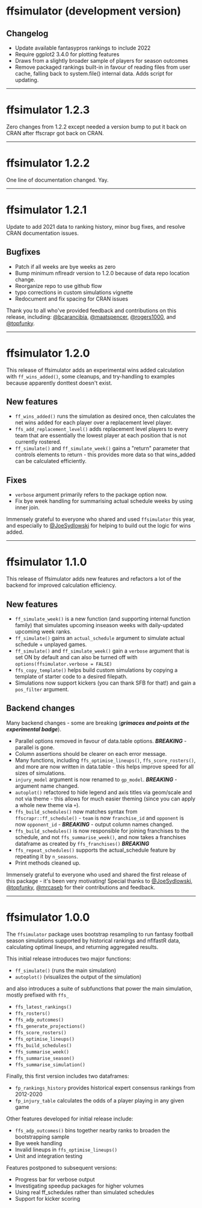 # ffsimulator (development version)

## Changelog

- Update available fantasypros rankings to include 2022
- Require ggplot2 3.4.0 for plotting features
- Draws from a slightly broader sample of players for season outcomes
- Remove packaged rankings built-in in favour of reading files from user cache, 
falling back to system.file() internal data. Adds script for updating.


---

# ffsimulator 1.2.3

Zero changes from 1.2.2 except needed a version bump to put it back on CRAN after ffscrapr got back on CRAN.

--- 

# ffsimulator 1.2.2

One line of documentation changed. Yay.

---

# ffsimulator 1.2.1

Update to add 2021 data to ranking history, minor bug fixes, and resolve CRAN documentation issues.

## Bugfixes

- Patch if all weeks are bye weeks as zero
- Bump minimum nflreadr version to 1.2.0 because of data repo location change.
- Reorganize repo to use github flow
- typo corrections in custom simulations vignette
- Redocument and fix spacing for CRAN issues

Thank you to all who've provided feedback and contributions on this release, including: [&#x0040;bcarancibia](https://github.com/bcarancibia), [&#x0040;maatspencer](https://github.com/maatspencer), [&#x0040;rogers1000](https://github.com/rogers1000), and [&#x0040;topfunky](https://github.com/topfunky).

---

# ffsimulator 1.2.0

This release of ffsimulator adds an experimental wins added calculation with `ff_wins_added()`, some cleanups, and try-handling to examples because apparently donttest doesn't exist.

## New features

- `ff_wins_added()` runs the simulation as desired once, then calculates the net wins added for each player over a replacement level player.
- `ffs_add_replacement_level()` adds replacement level players to every team that are essentially the lowest player at each position that is not currently rostered. 
- `ff_simulate()` and `ff_simulate_week()` gains a "return" parameter that controls elements to return - this provides more data so that wins_added can be calculated efficiently.  

## Fixes

- `verbose` argument primarily refers to the package option now. 
- Fix bye week handling for summarising actual schedule weeks by using inner join.

Immensely grateful to everyone who shared and used `ffsimulator` this year, and especially to [@JoeSydlowski](https://github.com/joesydlowski) for helping to build out the logic for wins added. 

---

# ffsimulator 1.1.0

This release of ffsimulator adds new features and refactors a lot of the backend for improved calculation efficiency.

## New features

- `ff_simulate_week()` is a new function (and supporting internal function family) that simulates upcoming inseason weeks with daily-updated upcoming week ranks.
- `ff_simulate()` gains an `actual_schedule` argument to simulate actual schedule + unplayed games.
- `ff_simulate()` and `ff_simulate_week()` gain a `verbose` argument that is set ON by default and can also be turned off with `options(ffsimulator.verbose = FALSE)`
- `ffs_copy_template()` helps build custom simulations by copying a template of starter code to a desired filepath.
- Simulations now support kickers (you can thank SFB for that!) and gain a `pos_filter` argument.

## Backend changes

Many backend changes - some are breaking (***grimaces and points at the experimental badge***).

- Parallel options removed in favour of data.table options. ***BREAKING*** - parallel is gone.
- Column assertions should be clearer on each error message.
- Many functions, including `ffs_optimise_lineups()`, `ffs_score_rosters()`, and more are now written in data.table - this helps improve speed for all sizes of simulations. 
- `injury_model` argument is now renamed to `gp_model`. ***BREAKING*** - argument name changed.
- `autoplot()` refactored to hide legend and axis titles via geom/scale and not via theme - this allows for much easier theming (since you can apply a whole new theme via `+`).
- `ffs_build_schedules()` now matches syntax from `ffscrapr::ff_schedule()` - `team` is now `franchise_id` and `opponent` is now `opponent_id` - ***BREAKING*** - output column names changed.
- `ffs_build_schedules()` is now responsible for joining franchises to the schedule, and not `ffs_summarise_week()`, and now takes a franchises dataframe as created by `ffs_franchises()` ***BREAKING***
- `ffs_repeat_schedules()` supports the actual_schedule feature by repeating it by `n_seasons`.
- Print methods cleaned up.

Immensely grateful to everyone who used and shared the first release of this package - it's been very motivating! Special thanks to [@JoeSydlowski](https://github.com/joesydlowski), [@topfunky](https://github.com/topfunky), [@mrcaseb](https://github.com/mrcaseb) for their contributions and feedback. 

---

# ffsimulator 1.0.0

The `ffsimulator` package uses bootstrap resampling to run fantasy football season simulations supported by historical rankings and nflfastR data, calculating optimal lineups, and returning aggregated results.

This initial release introduces two major functions:

-   `ff_simulate()` (runs the main simulation)
-   `autoplot()` (visualizes the output of the simulation)

and also introduces a suite of subfunctions that power the main simulation, mostly prefixed with `ffs_`

-   `ffs_latest_rankings()`
-   `ffs_rosters()`
-   `ffs_adp_outcomes()`
-   `ffs_generate_projections()`
-   `ffs_score_rosters()`
-   `ffs_optimise_lineups()`
-   `ffs_build_schedules()`
-   `ffs_summarise_week()`
-   `ffs_summarise_season()`
-   `ffs_summarise_simulation()`

Finally, this first version includes two dataframes:

-   `fp_rankings_history` provides historical expert consensus rankings from 2012-2020
-   `fp_injury_table` calculates the odds of a player playing in any given game

Other features developed for initial release include:

-   `ffs_adp_outcomes()` bins together nearby ranks to broaden the bootstrapping sample
-   Bye week handling
-   Invalid lineups in `ffs_optimise_lineups()`
-   Unit and integration testing

Features postponed to subsequent versions:

-   Progress bar for verbose output
-   Investigating speedup packages for higher volumes
-   Using real ff_schedules rather than simulated schedules
-   Support for kicker scoring
